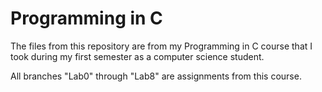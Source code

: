 # Programming in C
The files from this repository are from my Programming in C course that I took during my first semester as a computer science student.

All branches "Lab0" through "Lab8" are assignments from this course.

